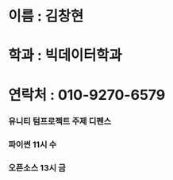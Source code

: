 # 이름 : 김창현

# 학과 : 빅데이터학과

# 연락처 : 010-9270-6579

### 유니티 텀프로젝트 주제 디펜스

### 파이썬 11시 수
### 오픈소스 13시 금

<!--
**kimchanghyun325/kimchanghyun325** is a ✨ _special_ ✨ repository because its `README.md` (this file) appears on your GitHub profile.

Here are some ideas to get you started:

- 🔭 I’m currently working on ...
- 🌱 I’m currently learning ...
- 👯 I’m looking to collaborate on ...
- 🤔 I’m looking for help with ...
- 💬 Ask me about ...
- 📫 How to reach me: ...
- 😄 Pronouns: ...
- ⚡ Fun fact: ...
-->
